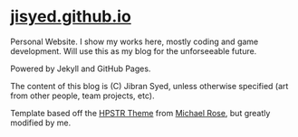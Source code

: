 # [jisyed.github.io](https://jisyed.github.io/)

Personal Website. I show my works here, mostly coding and game development. Will use this as my blog for the unforseeable future.

Powered by Jekyll and GitHub Pages.

The content of this blog is (C) Jibran Syed, unless otherwise specified (art from other people, team projects, etc).

Template based off the [HPSTR Theme](https://github.com/mmistakes/hpstr-jekyll-theme) from [Michael Rose](https://mademistakes.com/work/), but greatly modified by me.

